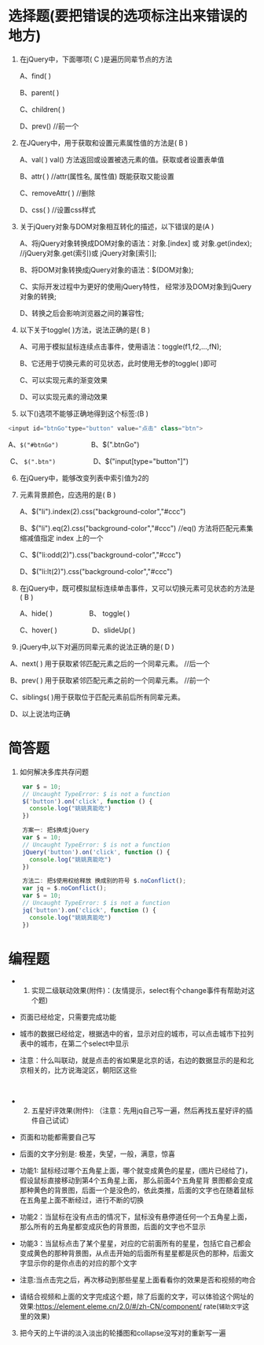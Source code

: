 # 选择题(要把错误的选项标注出来错误的地方)

1. 在jQuery中，下面哪项( C )是遍历同辈节点的方法

   A、find( )

   B、parent( )

   C、children( )

   D、prev()   //前一个

2. 在JQuery中，用于获取和设置元素属性值的方法是(  B )

   A、val( )   val() 方法返回或设置被选元素的值。获取或者设置表单值   

   B、attr( )   //attr(属性名, 属性值)   既能获取又能设置 

   C、removeAttr( )  //删除  

   D、css( )   //设置css样式

3. 关于jQuery对象与DOM对象相互转化的描述，以下错误的是(A )

   A、将jQuery对象转换成DOM对象的语法：对象.[index] 或 对象.get(index);   //jQuery对象.get(索引)或 jQuery对象[索引];

   B、将DOM对象转换成jQuery对象的语法：$(DOM对象);

   C、实际开发过程中为更好的使用jQuery特性， 经常涉及DOM对象到jQuery对象的转换;

   D、转换之后会影响浏览器之间的兼容性;

4. 以下关于toggle( )方法，说法正确的是( B )

   A、可用于模拟鼠标连续点击事件，使用语法：toggle(f1,f2,…,fN);   

   B、它还用于切换元素的可见状态，此时使用无参的toggle( )即可

   C、可以实现元素的渐变效果

   D、可以实现元素的滑动效果

5. 以下()选项不能够正确地得到这个标签:(B ) 

```js
<input id="btnGo"type="button" value="点击" class="btn">
```
​     A、`$("#btnGo") `               B、$(".btnGo")        

​     C、 `$(".btn")   `                 D、$("input[type="button"]")


6. 在jQuery中，能够改变列表中索引值为2的<li>元素背景颜色，应选用的是( B  )

   A、$("li").index(2).css("background-color","#ccc")

   B、$("li").eq(2).css("background-color","#ccc")    //eq() 方法将匹配元素集缩减值指定 index 上的一个

   C、$("li:odd(2)").css("background-color","#ccc")

   D、$("li:lt(2)").css("background-color","#ccc")


7. 在jQuery中，既可模拟鼠标连续单击事件，又可以切换元素可见状态的方法是( B  )  

   A、hide( )                      B、 toggle( )                 

   C、hover( )                   D、slideUp( )


8.  jQuery中,以下对遍历同辈元素的说法正确的是( D  )

​      A、next( ) 用于获取紧邻匹配元素之后的一个同辈元素。  //后一个

​     B、prev( ) 用于获取紧邻匹配元素之前的一个同辈元素。  //前一个

​     C、siblings( )用于获取位于匹配元素前后所有同辈元素。  

​     D、以上说法均正确



# 简答题

1. 如何解决多库共存问题
```js
    var $ = 10;
    // Uncaught TypeError: $ is not a function
    $('button').on('click', function () {
      console.log("姚姚真能吃")
    })

    方案一: 把$换成jQuery
    var $ = 10;
    // Uncaught TypeError: $ is not a function
    jQuery('button').on('click', function () {
      console.log("姚姚真能吃")
    })

    方法二: 把$使用权给释放 换成别的符号 $.noConflict();
    var jq = $.noConflict();
    var $ = 10;
    // Uncaught TypeError: $ is not a function
    jq('button').on('click', function () {
      console.log("姚姚真能吃")
    })
```


# 编程题

- 1. 实现二级联动效果(附件)：(友情提示，select有个change事件有帮助对这个题)

- 页面已经给定，只需要完成功能

- 城市的数据已经给定，根据选中的省，显示对应的城市，可以点击城市下拉列表中的城市，在第二个select中显示

- 注意：什么叫联动，就是点击的省如果是北京的话，右边的数据显示的是和北京相关的，比方说海淀区，朝阳区这些

  ​


- 2. 五星好评效果(附件): （注意：先用jq自己写一遍，然后再找五星好评的插件自己试试）

- 页面和功能都需要自己写

- 后面的文字分别是: 极差，失望，一般，满意，惊喜

- 功能1: 鼠标经过哪个五角星上面，哪个就变成黄色的星星，(图片已经给了)，假设鼠标直接移动到第4个五角星上面， 那么前面4个五角星背 景图都会变成那种黄色的背景图，后面一个是没色的，依此类推，后面的文字也在随着鼠标在五角星上面不断经过，进行不断的切换

- 功能2：当鼠标在没有点击的情况下，鼠标没有悬停道任何一个五角星上面，那么所有的五角星都变成灰色的背景图，后面的文字也不显示

- 功能3：当鼠标点击了某个星星，对应的它前面所有的星星，包括它自己都会变成黄色的那种背景图，从点击开始的后面所有星星都是灰色的那种，后面文字显示你的是你点击的对应的那个文字

- 注意:当点击完之后，再次移动到那些星星上面看看你的效果是否和视频的吻合

- 请结合视频和上面的文字完成这个题，除了后面的文字，可以体验这个网址的效果:https://element.eleme.cn/2.0/#/zh-CN/component/
  rate(`辅助文字`这里的效果)




3. 把今天的上午讲的淡入淡出的轮播图和collapse没写对的重新写一遍


